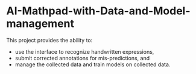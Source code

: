 # AI-Mathpad-with-Data-and-Model-management
This project provides the ability to:
- use the interface to recognize handwritten expressions, 
- submit corrected annotations for mis-predictions, and 
- manage the collected data and train models on collected data.


